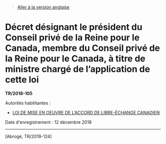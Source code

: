 > [Aller à la version anglaise](/en/Regulations/Statutory%20Instruments/2018/105.md)

# Décret désignant le président du Conseil privé de la Reine pour le Canada, membre du Conseil privé de la Reine pour le Canada, à titre de ministre chargé de l’application de cette loi

**TR/2018-105**

Autorités habilitantes : 
- [LOI DE MISE EN OEUVRE DE L’ACCORD DE LIBRE-ÉCHANGE CANADIEN](/fr/Lois/Lois%20du%20Canada/2017/ch.%2033,%20art.%20219.md)

Date d'enregistrement : 12 décembre 2018

----------


[Abrogé, TR/2019-124]

